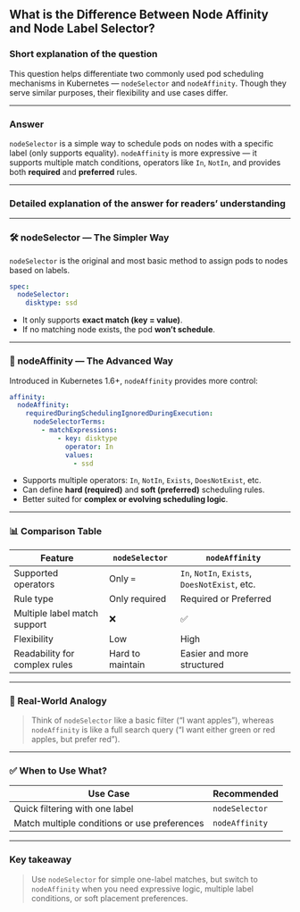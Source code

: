 ## What is the Difference Between Node Affinity and Node Label Selector?

### Short explanation of the question  
This question helps differentiate two commonly used pod scheduling mechanisms in Kubernetes — `nodeSelector` and `nodeAffinity`. Though they serve similar purposes, their flexibility and use cases differ.

---

### Answer  
`nodeSelector` is a simple way to schedule pods on nodes with a specific label (only supports equality). `nodeAffinity` is more expressive — it supports multiple match conditions, operators like `In`, `NotIn`, and provides both **required** and **preferred** rules.

---

### Detailed explanation of the answer for readers’ understanding

---

### 🛠️ nodeSelector — The Simpler Way

`nodeSelector` is the original and most basic method to assign pods to nodes based on labels.

```yaml
spec:
  nodeSelector:
    disktype: ssd
```

- It only supports **exact match (key = value)**.
- If no matching node exists, the pod **won’t schedule**.

---

### 🔧 nodeAffinity — The Advanced Way

Introduced in Kubernetes 1.6+, `nodeAffinity` provides more control:

```yaml
affinity:
  nodeAffinity:
    requiredDuringSchedulingIgnoredDuringExecution:
      nodeSelectorTerms:
        - matchExpressions:
            - key: disktype
              operator: In
              values:
                - ssd
```

- Supports multiple operators: `In`, `NotIn`, `Exists`, `DoesNotExist`, etc.
- Can define **hard (required)** and **soft (preferred)** scheduling rules.
- Better suited for **complex or evolving scheduling logic**.

---

### 📊 Comparison Table

| Feature                      | `nodeSelector`             | `nodeAffinity`                             |
|-----------------------------|-----------------------------|---------------------------------------------|
| Supported operators          | Only `=`                    | `In`, `NotIn`, `Exists`, `DoesNotExist`, etc. |
| Rule type                    | Only required               | Required or Preferred                       |
| Multiple label match support | ❌                          | ✅                                          |
| Flexibility                  | Low                         | High                                        |
| Readability for complex rules| Hard to maintain            | Easier and more structured                  |

---

### 🧪 Real-World Analogy

> Think of `nodeSelector` like a basic filter (“I want apples”), whereas `nodeAffinity` is like a full search query (“I want either green or red apples, but prefer red”).

---

### ✅ When to Use What?

| Use Case | Recommended |
|----------|-------------|
| Quick filtering with one label | `nodeSelector` |
| Match multiple conditions or use preferences | `nodeAffinity` |

---

### Key takeaway

> Use `nodeSelector` for simple one-label matches, but switch to `nodeAffinity` when you need expressive logic, multiple label conditions, or soft placement preferences.